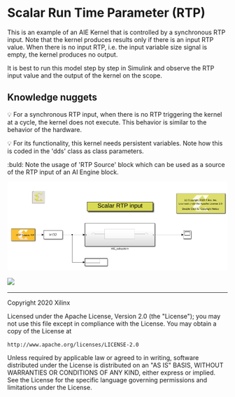 # Scalar Run Time Parameter (RTP)
This is an example of an AIE Kernel that is controlled by a synchronous RTP input. Note that the kernel produces results only if there is an input RTP value. When there is no input RTP, i.e. the input variable size signal is empty, the kernel produces no output.

It is best to run this model step by step in Simulink and observe the RTP input value and the output of the kernel on the scope. 

## Knowledge nuggets
:bulb: For a synchronous RTP input, when there is no RTP triggering the kernel at a cycle, the kernel does not execute. This behavior is similar to the behavior of the hardware. 

:bulb: For its functionality, this kernel needs persistent variables. Note how this is coded in the 'dds' class as class parameters. 

:buld: Note the usage of 'RTP Source' block which can be used as a source of the RTP input of an AI Engine block.

![](images/screen_shot.PNG)

![](images/output.PNG)


------------
Copyright 2020 Xilinx

Licensed under the Apache License, Version 2.0 (the "License");
you may not use this file except in compliance with the License.
You may obtain a copy of the License at

    http://www.apache.org/licenses/LICENSE-2.0

Unless required by applicable law or agreed to in writing, software
distributed under the License is distributed on an "AS IS" BASIS,
WITHOUT WARRANTIES OR CONDITIONS OF ANY KIND, either express or implied.
See the License for the specific language governing permissions and
limitations under the License.
